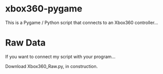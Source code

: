 # xbox360-pygame
This is a Pygame / Python script that connects to an Xbox360 controller...

# Raw Data
If you want to connect my script with your program...

Download Xbox360_Raw.py, in construction.
